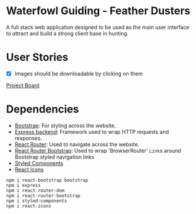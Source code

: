# Waterfowl Guiding - Feather Dusters

A full stack web application designed to be used as the main user interface to attract and build a strong client base in hunting.

# User Stories

- [x] Images should be downloadable by clicking on them

[Project Board](https://github.com/JeremiahStrzelczyk/waterfowl-guiding-feather-dusters/projects/1)

# Dependencies

- [Bootstrap](https://react-bootstrap.github.io/getting-started/introduction): For styling across the website.
- [Express backend](https://expressjs.com/): Framework used to wrap HTTP requests and responses.
- [React Router](https://v5.reactrouter.com/web/guides/quick-start): Used to navigate across the website.
- [React Router Bootstrap](https://www.npmjs.com/package/react-router-bootstrap): Used to wrap 'BrowserRouter' `Link`s around Bootstrap styled navigation links
- [Styled Components](https://styled-components.com/)
- [React Icons](https://react-icons.github.io/react-icons/)

```
npm i react-bootstrap bootstrap
npm i express
npm i react-router-dom
npm i react-router-bootstrap
npm i styled-components
npm i react-icons
```
